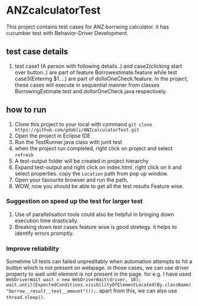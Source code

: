 # ANZcalculatorTest
This project contains test cases for ANZ borrwing calculator. it has cucumber test with Behavior-Driver Development.

## test case details
1. test case1 (A person with following details..) and case2(clicking start over button..) are part of feature Borrowestimate.feature while test case3(Entering $1....) are part of dolloOneCheck.feature. In the project, these cases will execute in sequential manner from classes BorrowingEstimate.test and dollorOneCheck.java respectively. 

## how to run
1. Clone this project to your local with command `git clone https://github.com/gdabli/ANZcalculatorTest.git`
2. Open the project in Eclipse IDE
3. Run the TestRunner.java class with junit test
4. when the project run completed, right click on project and select `refresh`
5. A test-output folder will be created in project hierarchy
6. Expand test-output and right click on index.html. right click on it and select properties. copy the `Location` path from pop up window.
7. Open your favourite browser and run the path.
8. WOW, now you should be able to get all the test results Feature wise.

### Suggestion on speed up the test for larger test
1. Use of parallelisation tools could also be helpful in bringing down execution time drastically. 
2. Breaking down test cases feature wise is good stretegy. it helps to identify errors promptly.

### Improve reliability
Sometime UI tests can failed unpreditably when automation attempts to hit a button which is not present on webpage. in those cases, we can use driver property to wait until element is not present in the page. for e.g. I have used `WebDriverWait wait = new WebDriverWait(driver, 10);
		wait.until(ExpectedConditions.visibilityOfElementLocated(By.className("borrow__result__text__amount")));`. apart from this, we can also use `thread.sleep()`. 
